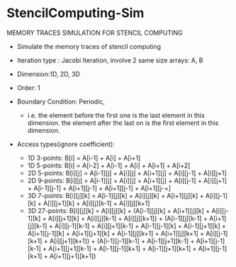 # StencilComputing-Sim
MEMORY TRACES SIMULATION  FOR STENCIL COMPUTING

* Simulate the memory traces of stencil computing
* Iteration type : Jacobi Iteration, involve 2 same size arrays: A, B
* Dimension:1D, 2D, 3D
* Order: 1
* Boundary Condition: Periodic,
  * i.e. the element before the first one is the last element in this dimension. the element after the last on is the first element in this dimension.
* Access types(ignore coefficient):
  * 1D 3-points: B[i] = A[i-1] + A[i] + A[i+1]
  * 1D 5-points: B[i] = A[i-2] + A[i-1] + A[i] + A[i+1] + A[i+2]
  * 2D 5-points: B\[i][j] = A\[i-1][j] + A\[i][j] + A\[i+1][j] + A\[i][j-1] + A\[i][j+1]
  * 2D 9-points: B\[i][j] = A\[i-1][j] + A\[i][j] + A\[i+1][j] + A\[i][j-1] + A\[i][j+1] + A\[i-1][j-1] + A\[i+1][j-1] + A\[i+1][j-1] + A\[i+1][j-+]
  * 3D 7-points: B\[i]\[j][k] = A\[i-1]\[j][k] + A\[i]\[j][k] + A\[i+1]\[j][k] + A\[i]\[j-1][k] + A\[i]\[j+1][k] + A\[i]\[j][k-1] + A\[i]\[j][k+1]

  + 3D 27-points: B\[i]\[j][k] = A\[i]\[j][k] + (A\[i-1]\[j][k] + A\[i+1]\[j][k] + A\[i]\[j-1][k] + A\[i]\[j+1][k] + A\[i]\[j][k-1] + A\[i]\[j][k+1]) + (A\[i-1]\[j][k-1] + A\[i+1]\[j][k-1] + A\[i]\[j-1][k-1] + A\[i]\[j+1][k-1] + A\[i-1]\[j-1][k] + A\[i-1]\[j+1][k] + A\[i+1]\[j-1][k] + A\[i+1]\[j+1][k] + A\[i-1]\[j][k+1] + A\[i+1]\[j][k+1] + A\[i]\[j-1][k+1] + A\[i]\[j+1][k+1]) + (A\[i-1]\[j-1][k-1] + A\[i-1]\[j+1][k-1] + A\[i+1]\[j-1][k-1] + A\[i+1]\[j+1][k-1] + A\[i-1]\[j-1][k+1] + A\[i-1]\[j+1][k+1] + A\[i+1]\[j-1][k+1] + A\[i+1]\[j+1][k+1])
